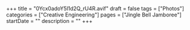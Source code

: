 +++
title = "0Ycx0adoY5l1d2Q_rU4R.avif"
draft = false
tags = ["Photos"]
categories = ["Creative Engineering"]
pages = ["Jingle Bell Jamboree"]
startDate = ""
description = ""
+++
